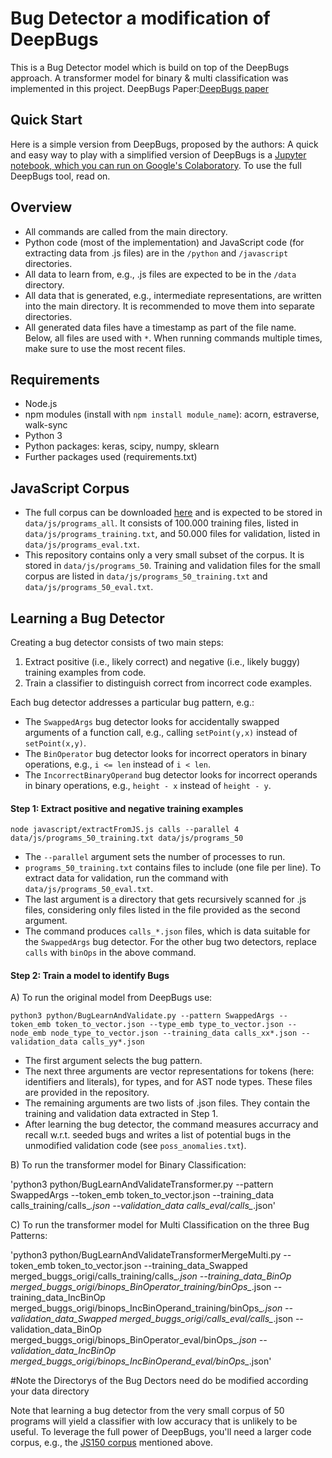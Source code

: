 Bug Detector a modification of DeepBugs
====================================
This is a Bug Detector model which is build on top of the DeepBugs approach. A transformer model for binary & multi classification was implemented in this project.
DeepBugs Paper:[DeepBugs paper](http://software-lab.org/publications/oopsla2018_DeepBugs.pdf)

Quick Start
--------------
Here is a simple version from DeepBugs, proposed by the authors:
A quick and easy way to play with a simplified version of DeepBugs is a [Jupyter notebook, which you can run on Google's Colaboratory](https://colab.research.google.com/github/michaelpradel/DeepBugs/blob/master/DeepBugs.ipynb). To use the full DeepBugs tool, read on.

Overview
-------------
* All commands are called from the main directory.
* Python code (most of the implementation) and JavaScript code (for extracting data from .js files) are in the `/python` and `/javascript` directories.
* All data to learn from, e.g., .js files are expected to be in the `/data` directory.
* All data that is generated, e.g., intermediate representations, are written into the main directory. It is recommended to move them into separate directories.
* All generated data files have a timestamp as part of the file name. Below, all files are used with `*`. When running commands multiple times, make sure to use the most recent files.


Requirements
------------------

* Node.js
* npm modules (install with `npm install module_name`): acorn, estraverse, walk-sync
* Python 3
* Python packages: keras, scipy, numpy, sklearn
* Further packages used (requirements.txt)


JavaScript Corpus
-----------------------

* The full corpus can be downloaded [here](http://www.srl.inf.ethz.ch/js150.php) and is expected to be stored in `data/js/programs_all`. It consists of 100.000 training files, listed in `data/js/programs_training.txt`, and 50.000 files for validation, listed in `data/js/programs_eval.txt`. 
* This repository contains only a very small subset of the corpus. It is stored in `data/js/programs_50`. Training and validation files for the small corpus are listed in `data/js/programs_50_training.txt` and `data/js/programs_50_eval.txt`.


Learning a Bug Detector
-------------------------------

Creating a bug detector consists of two main steps:
1) Extract positive (i.e., likely correct) and negative (i.e., likely buggy) training examples from code.
2) Train a classifier to distinguish correct from incorrect code examples.

Each bug detector addresses a particular bug pattern, e.g.:

  * The `SwappedArgs` bug detector looks for accidentally swapped arguments of a function call, e.g., calling `setPoint(y,x)` instead of `setPoint(x,y)`.
  * The `BinOperator` bug detector looks for incorrect operators in binary operations, e.g., `i <= len` instead of `i < len`.
  * The `IncorrectBinaryOperand` bug detector looks for incorrect operands in binary operations, e.g., `height - x` instead of `height - y`.

#### Step 1: Extract positive and negative training examples

`node javascript/extractFromJS.js calls --parallel 4 data/js/programs_50_training.txt data/js/programs_50`

  * The `--parallel` argument sets the number of processes to run.
  * `programs_50_training.txt` contains files to include (one file per line). To extract data for validation, run the command with `data/js/programs_50_eval.txt`.
  * The last argument is a directory that gets recursively scanned for .js files, considering only files listed in the file provided as the second argument.
  * The command produces `calls_*.json` files, which is data suitable for the `SwappedArgs` bug detector. For the other bug two detectors, replace `calls` with `binOps` in the above command.

#### Step 2: Train a model to identify Bugs 

A) To run the original model from DeepBugs use:

`python3 python/BugLearnAndValidate.py --pattern SwappedArgs --token_emb token_to_vector.json --type_emb type_to_vector.json --node_emb node_type_to_vector.json --training_data calls_xx*.json --validation_data calls_yy*.json`

  * The first argument selects the bug pattern.
  * The next three arguments are vector representations for tokens (here: identifiers and literals), for types, and for AST node types. These files are provided in the repository.
  * The remaining arguments are two lists of .json files. They contain the training and validation data extracted in Step 1.
  * After learning the bug detector, the command measures accurracy and recall w.r.t. seeded bugs and writes a list of potential bugs in the unmodified validation code (see `poss_anomalies.txt`).

B) To run the transformer model for Binary Classification:

 'python3 python/BugLearnAndValidateTransformer.py --pattern SwappedArgs --token_emb token_to_vector.json --training_data calls_training/calls_*.json --validation_data calls_eval/calls_*.json'

C) To run the transformer model for Multi Classification on the three Bug Patterns:

 'python3 python/BugLearnAndValidateTransformerMergeMulti.py --token_emb token_to_vector.json --training_data_Swapped merged_buggs_origi/calls_training/calls_*.json --training_data_BinOp merged_buggs_origi/binops_BinOperator_training/binOps_*.json --training_data_IncBinOp merged_buggs_origi/binops_IncBinOperand_training/binOps_*.json  --validation_data_Swapped merged_buggs_origi/calls_eval/calls_*.json  --validation_data_BinOp merged_buggs_origi/binops_BinOperator_eval/binOps_*.json --validation_data_IncBinOp merged_buggs_origi/binops_IncBinOperand_eval/binOps_*.json'

#Note the Directorys of the Bug Dectors need do be modified according your data directory

Note that learning a bug detector from the very small corpus of 50 programs will yield a classifier with low accuracy that is unlikely to be useful. To leverage the full power of DeepBugs, you'll need a larger code corpus, e.g., the [JS150 corpus](http://www.srl.inf.ethz.ch/js150.php) mentioned above.

